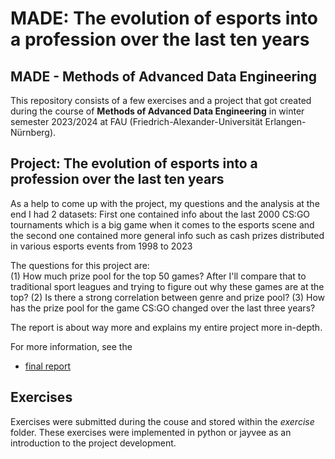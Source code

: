 # MADE: The evolution of esports into a profession over the last ten years

## MADE - Methods of Advanced Data Engineering
This repository consists of a few exercises and a project that got created during the course of **Methods of Advanced Data Engineering** in winter semester 2023/2024 at FAU (Friedrich-Alexander-Universität Erlangen-Nürnberg).

## Project: The evolution of esports into a profession over the last ten years
As a help to come up with the project, my questions and the analysis at the end I had 2 datasets:
First one contained info about the last 2000 CS:GO tournaments which is a big game when it comes to the esports scene 
and the second one contained more general info such as cash prizes distributed in various esports events from 1998 to 2023

The questions for this project are:  
    (1) How much prize pool for the top 50 games? After I'll compare that to traditional sport leagues and trying to figure out why these games are at the top?
    (2) Is there a strong correlation between genre and prize pool?
    (3) How has the prize pool for the game CS:GO changed over the last three years?


The report is about way more and explains my entire project more in-depth.

For more information, see the   
- [final report](project/report.ipynb)

## Exercises
Exercises were submitted during the couse and stored within the *exercise* folder.
These exercises were implemented in python or jayvee as an introduction to the project development.
